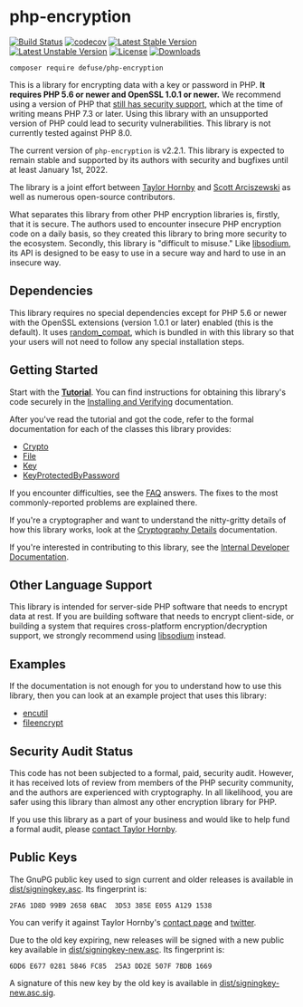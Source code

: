 php-encryption
===============

[![Build Status](https://travis-ci.org/defuse/php-encryption.svg?branch=master)](https://travis-ci.org/defuse/php-encryption)
[![codecov](https://codecov.io/gh/defuse/php-encryption/branch/master/graph/badge.svg)](https://codecov.io/gh/defuse/php-encryption)
[![Latest Stable Version](https://poser.pugx.org/defuse/php-encryption/v/stable)](https://packagist.org/packages/defuse/php-encryption)
[![Latest Unstable Version](https://poser.pugx.org/defuse/php-encryption/v/unstable)](https://packagist.org/packages/defuse/php-encryption)
[![License](https://poser.pugx.org/defuse/php-encryption/license)](https://packagist.org/packages/defuse/php-encryption)
[![Downloads](https://img.shields.io/packagist/dt/defuse/php-encryption.svg)](https://packagist.org/packages/defuse/php-encryption)

```terminal
composer require defuse/php-encryption
```

This is a library for encrypting data with a key or password in PHP. **It
requires PHP 5.6 or newer and OpenSSL 1.0.1 or newer.** We recommend using a
version of PHP that [still has security
support](https://www.php.net/supported-versions.php), which at the time of
writing means PHP 7.3 or later. Using this library with an unsupported
version of PHP could lead to security vulnerabilities. This library is not
currently tested against PHP 8.0.

The current version of `php-encryption` is v2.2.1. This library is expected to
remain stable and supported by its authors with security and bugfixes until at
least January 1st, 2022.

The library is a joint effort between [Taylor Hornby](https://defuse.ca/) and
[Scott Arciszewski](https://paragonie.com/blog/author/scott-arcizewski) as well
as numerous open-source contributors.

What separates this library from other PHP encryption libraries is, firstly,
that it is secure. The authors used to encounter insecure PHP encryption code on
a daily basis, so they created this library to bring more security to the
ecosystem. Secondly, this library is "difficult to misuse." Like
[libsodium](https://github.com/jedisct1/libsodium), its API is designed to be
easy to use in a secure way and hard to use in an insecure way.


Dependencies
------------

This library requires no special dependencies except for PHP 5.6 or newer with
the OpenSSL extensions (version 1.0.1 or later) enabled (this is the default).
It uses [random\_compat](https://github.com/paragonie/random_compat), which is
bundled in with this library so that your users will not need to follow any
special installation steps.

Getting Started
----------------

Start with the [**Tutorial**](docs/Tutorial.md). You can find instructions for
obtaining this library's code securely in the [Installing and
Verifying](docs/InstallingAndVerifying.md) documentation.

After you've read the tutorial and got the code, refer to the formal
documentation for each of the classes this library provides:

- [Crypto](docs/classes/Crypto.md)
- [File](docs/classes/File.md)
- [Key](docs/classes/Key.md)
- [KeyProtectedByPassword](docs/classes/KeyProtectedByPassword.md)

If you encounter difficulties, see the [FAQ](docs/FAQ.md) answers. The fixes to
the most commonly-reported problems are explained there.

If you're a cryptographer and want to understand the nitty-gritty details of how
this library works, look at the [Cryptography Details](docs/CryptoDetails.md)
documentation.

If you're interested in contributing to this library, see the [Internal
Developer Documentation](docs/InternalDeveloperDocs.md).

Other Language Support
----------------------

This library is intended for server-side PHP software that needs to encrypt data at rest.
If you are building software that needs to encrypt client-side, or building a system that
requires cross-platform encryption/decryption support, we strongly recommend using
[libsodium](https://download.libsodium.org/doc/bindings_for_other_languages) instead.

Examples
---------

If the documentation is not enough for you to understand how to use this
library, then you can look at an example project that uses this library:

- [encutil](https://github.com/defuse/encutil)
- [fileencrypt](https://github.com/tsusanka/fileencrypt)

Security Audit Status
---------------------

This code has not been subjected to a formal, paid, security audit. However, it
has received lots of review from members of the PHP security community, and the
authors are experienced with cryptography. In all likelihood, you are safer
using this library than almost any other encryption library for PHP.

If you use this library as a part of your business and would like to help fund
a formal audit, please [contact Taylor Hornby](https://defuse.ca/contact.htm).

Public Keys
------------

The GnuPG public key used to sign current and older releases is available in
[dist/signingkey.asc](https://github.com/defuse/php-encryption/raw/master/dist/signingkey.asc). Its fingerprint is:

```
2FA6 1D8D 99B9 2658 6BAC  3D53 385E E055 A129 1538
```

You can verify it against Taylor Hornby's [contact
page](https://defuse.ca/contact.htm) and
[twitter](https://twitter.com/DefuseSec/status/723741424253059074).

Due to the old key expiring, new releases will be signed with a new public key
available in [dist/signingkey-new.asc](https://github.com/defuse/php-encryption/raw/master/dist/signingkey-new.asc). Its fingerprint is:

```
6DD6 E677 0281 5846 FC85  25A3 DD2E 507F 7BDB 1669
```

A signature of this new key by the old key is available in
[dist/signingkey-new.asc.sig](https://github.com/defuse/php-encryption/raw/master/dist/signingkey-new.asc.sig).
